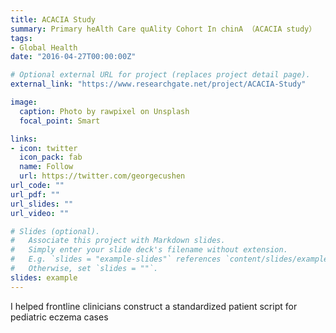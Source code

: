 ```yaml
---
title: ACACIA Study
summary: Primary heAlth Care quAlity Cohort In chinA （ACACIA study）
tags: 
- Global Health
date: "2016-04-27T00:00:00Z"

# Optional external URL for project (replaces project detail page).
external_link: "https://www.researchgate.net/project/ACACIA-Study"

image:
  caption: Photo by rawpixel on Unsplash
  focal_point: Smart

links:
- icon: twitter
  icon_pack: fab
  name: Follow
  url: https://twitter.com/georgecushen
url_code: ""
url_pdf: ""
url_slides: ""
url_video: ""

# Slides (optional).
#   Associate this project with Markdown slides.
#   Simply enter your slide deck's filename without extension.
#   E.g. `slides = "example-slides"` references `content/slides/example-slides.md`.
#   Otherwise, set `slides = ""`.
slides: example
---
```

I helped frontline clinicians construct a standardized patient script for pediatric eczema cases
